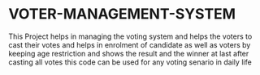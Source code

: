 # VOTER-MANAGEMENT-SYSTEM
This Project helps in managing the voting system and helps the voters to cast their votes and helps in enrolment of candidate as well as voters by keeping age restriction and shows the result and the winner at last after casting all votes this code can be used for any voting senario in daily life 
